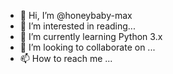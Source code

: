 - 👋 Hi, I’m @honeybaby-max
- 👀 I’m interested in reading...
- 🌱 I’m currently learning Python 3.x
- 💞️ I’m looking to collaborate on ...
- 📫 How to reach me ...

<!---
honeybaby-max/honeybaby-max is a ✨ special ✨ repository because its `README.md` (this file) appears on your GitHub profile.
You can click the Preview link to take a look at your changes.
--->
